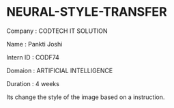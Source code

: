 # NEURAL-STYLE-TRANSFER

Company : CODTECH IT SOLUTION

Name : Pankti Joshi

Intern ID : CODF74

Domaion : ARTIFICIAL INTELLIGENCE

Duration : 4 weeks

Its change the style of the image based on a instruction.
